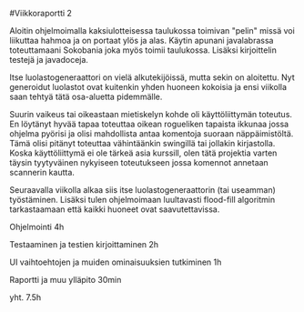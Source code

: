 #Viikkoraportti 2

Aloitin ohjelmoimalla kaksiulotteisessa taulukossa toimivan "pelin" missä voi liikuttaa hahmoa ja on portaat ylös ja alas. Käytin apunani javalabrassa toteuttamaani Sokobania joka myös toimii taulukossa. Lisäksi kirjoittelin testejä ja javadoceja. 

Itse luolastogeneraattori on vielä alkutekijöissä, mutta sekin on aloitettu. Nyt generoidut luolastot ovat kuitenkin yhden huoneen kokoisia ja ensi viikolla saan tehtyä tätä osa-aluetta pidemmälle.

Suurin vaikeus tai oikeastaan mietiskelyn kohde oli käyttöliittymän toteutus. En löytänyt hyvää tapaa toteuttaa oikean rogueliken tapaista ikkunaa jossa ohjelma pyörisi ja olisi mahdollista antaa komentoja suoraan näppäimistöltä. Tämä olisi pitänyt toteuttaa vähintäänkin swingillä tai jollakin kirjastolla. Koska käyttöliittymä ei ole tärkeä asia kurssill, olen tätä projektia varten täysin tyytyväinen nykyiseen toteutukseen jossa komennot annetaan scannerin kautta.

Seuraavalla viikolla alkaa siis itse luolastogeneraattorin (tai useamman) työstäminen. Lisäksi tulen ohjelmoimaan luultavasti flood-fill algoritmin tarkastaamaan että kaikki huoneet ovat saavutettavissa.

Ohjelmointi    4h

Testaaminen ja testien kirjoittaminen	2h

UI vaihtoehtojen ja muiden ominaisuuksien tutkiminen 	1h 

Raportti ja muu ylläpito    30min

yht. 7.5h
